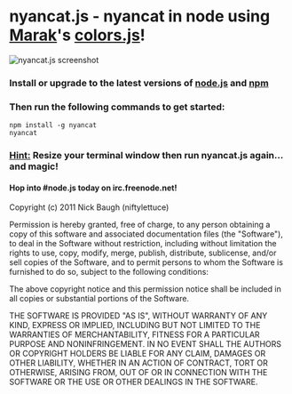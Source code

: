 <h1>nyancat.js - nyancat in node using <a href="https://github.com/Marak" target="_blank">Marak</a>'s <a href="https://github.com/Marak/colors.js" target="_blank">colors.js</a>!</h1>

<img src="http://i.imgur.com/IMJE1.png" alt="nyancat.js screenshot" />

<h3>Install or upgrade to the latest versions of <a href="http://nodejs.org" target="_blank">node.js</a> and <a href="http://npmjs.org/" target="_blank">npm</a></h3>

<h3>Then run the following commands to get started:</h3>

    npm install -g nyancat
    nyancat

<h3><u>Hint:</u> Resize your terminal window then run nyancat.js again... and magic!</h3>

<h4>Hop into #node.js today on irc.freenode.net!</h4>

Copyright (c) 2011 Nick Baugh (niftylettuce)

Permission is hereby granted, free of charge, to any person obtaining a copy
of this software and associated documentation files (the "Software"), to deal
in the Software without restriction, including without limitation the rights
to use, copy, modify, merge, publish, distribute, sublicense, and/or sell
copies of the Software, and to permit persons to whom the Software is
furnished to do so, subject to the following conditions:

The above copyright notice and this permission notice shall be included in
all copies or substantial portions of the Software.

THE SOFTWARE IS PROVIDED "AS IS", WITHOUT WARRANTY OF ANY KIND, EXPRESS OR
IMPLIED, INCLUDING BUT NOT LIMITED TO THE WARRANTIES OF MERCHANTABILITY,
FITNESS FOR A PARTICULAR PURPOSE AND NONINFRINGEMENT. IN NO EVENT SHALL THE
AUTHORS OR COPYRIGHT HOLDERS BE LIABLE FOR ANY CLAIM, DAMAGES OR OTHER
LIABILITY, WHETHER IN AN ACTION OF CONTRACT, TORT OR OTHERWISE, ARISING FROM,
OUT OF OR IN CONNECTION WITH THE SOFTWARE OR THE USE OR OTHER DEALINGS IN
THE SOFTWARE.

